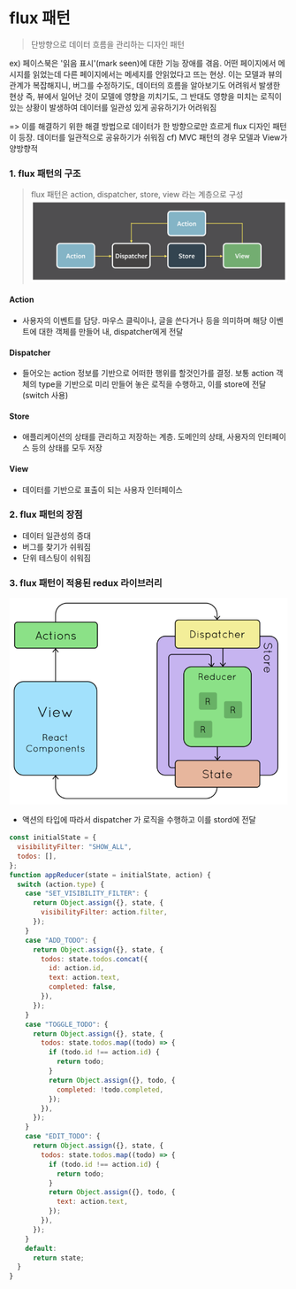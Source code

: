 # flux 패턴

> 단방향으로 데이터 흐름을 관리하는 디자인 패턴

ex) 페이스북은 '읽음 표시'(mark seen)에 대한 기능 장애를 겪음. 어떤 페이지에서 메시지를 읽었는데 다른 페이지에서는 메세지를 안읽었다고 뜨는 현상. 이는 모델과 뷰의 관계가 복잡해지니, 버그를 수정하기도, 데이터의 흐름을 알아보기도 어려워서 발생한 현상
즉, 뷰에서 일어난 것이 모델에 영향을 끼치기도, 그 반대도 영향을 미치는 로직이 있는 상황이 발생하여 데이터를 일관성 있게 공유하기가 어려워짐

=> 이를 해결하기 위한 해결 방법으로 데이터가 한 방향으로만 흐르게 flux 디자인 패턴이 등장. 데이터를 일관적으로 공유하기가 쉬워짐
cf) MVC 패턴의 경우 모델과 View가 양방향적

### 1. flux 패턴의 구조

> flux 패턴은 action, dispatcher, store, view 라는 계층으로 구성
> ![Alt text](image.png)

#### Action

- 사용자의 이벤트를 담당. 마우스 클릭이나, 글을 쓴다거나 등을 의미하며 해당 이벤트에 대한 객체를 만들어 내, dispatcher에게 전달

#### Dispatcher

- 들어오는 action 정보를 기반으로 어떠한 행위를 할것인가를 결정. 보통 action 객체의 type을 기반으로 미리 만들어 놓은 로직을 수행하고, 이를 store에 전달 (switch 사용)

#### Store

- 애플리케이션의 상태를 관리하고 저장하는 계층. 도메인의 상태, 사용자의 인터페이스 등의 상태를 모두 저장

#### View

- 데이터를 기반으로 표출이 되는 사용자 인터페이스

### 2. flux 패턴의 장점

- 데이터 일관성의 증대
- 버그를 찾기가 쉬워짐
- 단위 테스팅이 쉬워짐

### 3. flux 패턴이 적용된 redux 라이브러리

![Alt text](image-1.png)

- 액션의 타입에 따라서 dispatcher 가 로직을 수행하고 이를 stord에 전달

```js
const initialState = {
  visibilityFilter: "SHOW_ALL",
  todos: [],
};
function appReducer(state = initialState, action) {
  switch (action.type) {
    case "SET_VISIBILITY_FILTER": {
      return Object.assign({}, state, {
        visibilityFilter: action.filter,
      });
    }
    case "ADD_TODO": {
      return Object.assign({}, state, {
        todos: state.todos.concat({
          id: action.id,
          text: action.text,
          completed: false,
        }),
      });
    }
    case "TOGGLE_TODO": {
      return Object.assign({}, state, {
        todos: state.todos.map((todo) => {
          if (todo.id !== action.id) {
            return todo;
          }
          return Object.assign({}, todo, {
            completed: !todo.completed,
          });
        }),
      });
    }
    case "EDIT_TODO": {
      return Object.assign({}, state, {
        todos: state.todos.map((todo) => {
          if (todo.id !== action.id) {
            return todo;
          }
          return Object.assign({}, todo, {
            text: action.text,
          });
        }),
      });
    }
    default:
      return state;
  }
}
```
